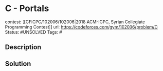# C - Portals

contest: [[CFICPC/102006/102006|2018 ACM-ICPC, Syrian Collegiate Programming Contest]]
url: https://codeforces.com/gym/102006/problem/C
Status: #UNSOLVED
Tags: #

## Description

## Solution

